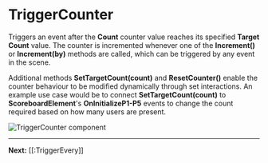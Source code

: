 # TriggerCounter

Triggers an event after the **Count** counter value reaches its specified **Target Count** value. The counter is incremented whenever one of the **Increment()** or **Increment(by)** methods are called, which can be triggered by any event in the scene.

Additional methods **SetTargetCount(count)** and **ResetCounter()** enable the counter behaviour to be modified dynamically through set interactions. An example use case would be to connect **SetTargetCount(count)** to **ScoreboardElement**'s **OnInitializeP1-P5** events to change the count required based on how many users are present.

![TriggerCounter component](https://www.flipsidexr.com/files/docs/screenshots/trigger-counter.png)

---

**Next:** [[:TriggerEvery]]
